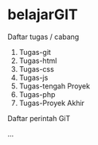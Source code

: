 # belajarGIT

Daftar tugas / cabang

  1. Tugas-git
  2. Tugas-html
  3. Tugas-css
  4. Tugas-js
  5. Tugas-tengah Proyek
  6. Tugas-php
  7. Tugas-Proyek Akhir
   
Daftar perintah GiT

…
